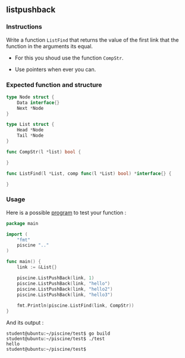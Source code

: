 ## listpushback

### Instructions

Write a function `ListFind` that returns the value of the first link that the function in the arguments its equal.

- For this you shoud use the function `CompStr`.

- Use pointers when ever you can.

### Expected function and structure

```go
type Node struct {
	Data interface{}
	Next *Node
}

type List struct {
	Head *Node
	Tail *Node
}

func CompStr(l *list) bool {

}

func ListFind(l *List, comp func(l *List) bool) *interface{} {

}
```

### Usage

Here is a possible [program](TODO-LINK) to test your function :

```go
package main

import (
	"fmt"
	piscine ".."
)

func main() {
	link := &List{}

	piscine.ListPushBack(link, 1)
	piscine.ListPushBack(link, "hello")
	piscine.ListPushBack(link, "hello2")
	piscine.ListPushBack(link, "hello3")
	
	fmt.Println(piscine.ListFind(link, CompStr))
}
```

And its output :

```console
student@ubuntu:~/piscine/test$ go build
student@ubuntu:~/piscine/test$ ./test
hello
student@ubuntu:~/piscine/test$
```
